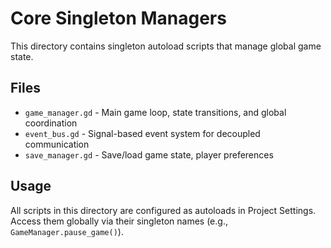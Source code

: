 # Core Singleton Managers

This directory contains singleton autoload scripts that manage global game state.

## Files

- `game_manager.gd` - Main game loop, state transitions, and global coordination
- `event_bus.gd` - Signal-based event system for decoupled communication
- `save_manager.gd` - Save/load game state, player preferences

## Usage

All scripts in this directory are configured as autoloads in Project Settings.
Access them globally via their singleton names (e.g., `GameManager.pause_game()`).
